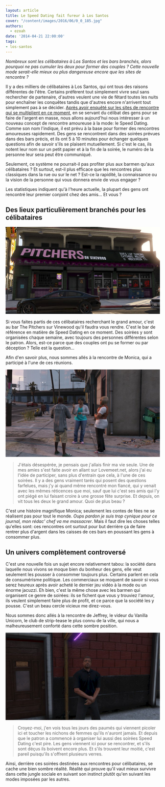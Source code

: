 ```yaml
---
layout: article
title: Le Speed Dating fait fureur à Los Santos
cover: "/content/images/2016/06/0_0_185.jpg"
authors:
  - ezoah
date: '2014-04-21 22:00:00'
tags:
- los-santos
---
```


_Nombreux sont les célibataires à Los Santos et les bars branchés, alors pourquoi ne pas cumuler les deux pour former des couples ? Cette nouvelle mode serait-elle mieux ou plus dangereuse encore que les sites de rencontre ?_

Il y a des milliers de célibataires à Los Santos, qui ont tous des raisons différentes de l'être. Certains préfèrent tout simplement vivre seul sans rechercher de partenaire, d'autres veulent une vie de fêtard toutes les nuits pour enchaîner les conquêtes tandis que d'autres encore n'arrivent tout simplement pas à se décider. [Après avoir enquêté sur les sites de rencontre qui se multiplient en ce moment](/2014/01/27/lamour-sur-internet---mythe-ou-arnaque---/), en se servant du célibat des gens pour se faire de l'argent en masse, nous allons aujourd'hui nous intéresser à un nouveau concept de rencontre amoureuse à la mode: le Speed Dating. Comme son nom l'indique, il est prévu à la base pour former des rencontres amoureuses rapidement. Des gens se rencontrent dans des soirées prévues dans des bars précis, et ils ont 5 à 10 minutes pour échanger quelques questions afin de savoir s'ils se plaisent mutuellement. Si c'est le cas, ils notent leur nom sur un petit papier et à la fin de la soirée, le numéro de la personne leur sera peut être communiqué.

Seulement, ce système ne pourrait-il pas profiter plus aux barmen qu'aux célibataires ? Et surtout, est-il plus efficace que les rencontres plus classiques dans la rue ou sur le net ? Est-ce la rapidité, la connaissance ou la vision de la personne qui vous donnera envie de vous engager ?

Les statistiques indiquent qu'à l'heure actuelle, la plupart des gens ont rencontré leur premier conjoint chez des amis... Et vous ?

## Des lieux particulièrement branchés pour les célibataires

![](/content/images/2016/06/0_0_185.jpg)

Si vous faites partis de ces célibataires recherchant le grand amour, c'est au bar The Pitchers sur Vinewood qu'il faudra vous rendre. C'est le bar de référence en matière de Speed Dating en ce moment. Des soirées y sont organisées chaque semaine, avec toujours des personnes différentes selon le patron. Alors, est-ce parce que des couples ont pu se former ou par déception ? Telle est la question...

Afin d'en savoir plus, nous sommes allés à la rencontre de Monica, qui a participé à l'une de ces réunions.

![](/content/images/2016/06/0_0_187.jpg)

> J'étais désespérée, je pensais que j'allais finir ma vie seule. Une de mes amies s'est faite avoir en allant sur Lovemeet.net, alors j'ai eu l'idée de participer, sans plus d'entrain que cela, à l'une de ces soirées. Il y a des gens vraiment tarés qui posent des questions farfelues, mais j'y ai quand même rencontré mon fiancé, qui y venait avec les mêmes réticences que moi, sauf que lui c'est ses amis qui l'y ont piégé en lui faisant croire à une grosse fête surprise. Et depuis, on vit tous les deux le grand amour. Quoi de plus beau ?

C'est une histoire magnifique Monica; seulement les contes de fées ne se réalisent pas pour tout le monde. _Oups pardon je suis trop cynique pour ce journal, mon rédac' chef va me massacrer_. Mais il faut dire les choses telles qu'elles sont: ces rencontres ont surtout pour but derrière ça de faire rentrer plus d'argent dans les caisses de ces bars en poussant les gens à consommer plus.

## Un univers complètement controversé

C'est une nouvelle fois un sujet encore relativement tabou: la société dans laquelle nous vivons se moque bien du bonheur des gens, elle veut seulement les pousser à consommer toujours plus. Certains parlent en cela de consumérisme politique. Les commerciaux se moquent de savoir si vous serez heureux après avoir acheté le dernier jeu vidéo à la mode ou un énorme jacuzzi. Eh bien, c'est la même chose avec les barmen qui organisent ce genre de soirées: ils se fichent que vous y trouviez l'amour, ils veulent simplement faire plus de profit, et ce parce que la société les y pousse. C'est un beau cercle vicieux me direz-vous.

Nous sommes donc allés à la rencontre de Jeffrey, le videur du Vanilla Unicorn, le club de strip-tease le plus connu de la ville, qui nous a malheureusement conforté dans cette sombre position.

![](/content/images/2016/06/0_0_188.jpg)

> Croyez-moi, j'en vois tous les jours des paumés qui viennent picoler ici et toucher les nichons de femmes qu'ils n'auront jamais. Et depuis que le patron a commencé à organiser lui aussi des soirées Speed Dating c'est pire. Les gens viennent ici pour se rencontrer, et s'ils sont déçus ils boivent encore plus. Et s'ils trouvent leur moitié, c'est pareil puisqu'ils s'offrent plusieurs verres.

Ainsi, derrière ces soirées destinées aux rencontres pour célibataires, se cache une bien sombre réalité. Réalité qui prouve qu'il vaut mieux survivre dans cette jungle sociale en suivant son instinct plutôt qu'en suivant les modes imposées par les autres.